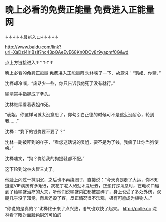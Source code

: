 # 晚上必看的免费正能量 免费进入正能量网

↓↓↓↓↓最新入口↓↓↓↓↓


http://www.baidu.com/link?url=XaDzi4lrlBsIf7hc43pQAeEvE68KnODCy8r9yapmf0G&wd


点上方链接进入↑↑↑↑↑

晚上必看的免费正能量 免费进入正能量网
沈林咳了一下，故意说：“表姐，你猜。”

沈桦却冷嗤，“废话少一些，你只告诉我他死了没有就行。”

喻清棠手指握成了拳头。

沈林继续看着表姐作死。

“表姐，你这样可就太没意思了，你勾引白正德的时候可不是这么没耐心，轮到我……”

沈桦：“剩下的钱你要不要了？”

沈林一副被吓到的样子，“看您这话说的表姐，要不是为了钱，我疯了让你当狗使唤。”

沈桦嗤笑，“狗？你给我的狗提鞋都不配。”

这下轮到沈林火冒三丈了。

他脸上闪过一抹阴沉，之后也不再绕圈子，直接说：“今天真是走了大运，你不知道这VIP病房有多难进，我花了老大的劲才混进去，正想打探消息时，在电梯口碰到了给喻盛治疗的大夫，听他们说喻盛内脏都被震碎了，身上也受了多处外伤，双腿几乎没了知觉，而且还毁了容，反正情况很不乐观，极有可能成为植物人。”

“你说的是真的？”沈桦终于来了点兴致，语气也欢快了起来。
http://polle.cc
沈林看了眼对面脸色阴沉可怕的
